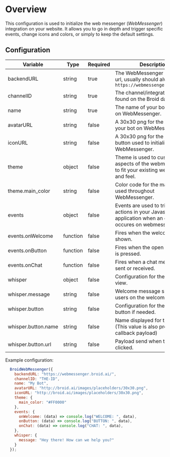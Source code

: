 # Overview

This configuration is used to initialize the web messenger (*WebMessenger*) integration on your website. It allows you to go in depth and trigger specific events, change icons and colors, or simply to keep the default settings.

## Configuration

| Variable         | Type     | Required | Description                                                                                                    |
|------------------|----------|----------|----------------------------------------------------------------------------------------------------------------|
| backendURL       | string   | true     | The WebMessenger application url, usually should always be `https://webmessenger.broid.ai/`                    |
| channelID            | string   | true     | The channel/integration ID found on the Broid dashboard.                                                               |
| name             | string   | true     | The name of your bot displayed on WebMessenger.                                                                |
| avatarURL        | string   | false    | A 30x30 png for the avatar of your bot on WebMessenger.                                                        |
| iconURL          | string   | false    | A 30x30 png for the icon of the button used to initialize WebMessenger.                                        |
| theme            | object   | false    | Theme is used to customize aspects of the webmessenger to fit your existing websites look and feel.            |
| theme.main_color | string   | false    | Color code for the main color used throughout WebMessenger.                                                    |
| events           | object   | false    | Events are used to trigger other actions in your Javascript application when an event occures on webmessenger. |
| events.onWelcome | function | false    | Fires when the welcome view is shown.                                                                              |
| events.onButton  | function | false    | Fires when the open view button is pressed.                                                                    |
| events.onChat    | function | false    | Fires when a chat message is sent or received.                                                                 |
| whisper          | object   | false    | Configuration for the whisper view.                                                                            |
| whisper.message  | string   | false    | Welcome message show to users on the welcome view.                                                             |
| whisper.button   | string   | false    | Configuration for the whisper button if needed.                                                                |
| whisper.button.name | string   | false    | Name displayed for the CTA. (This value is also present in the callback payload)                            |
| whisper.button.url  | string   | false    | Payload send when the CTA is clicked.                                                                       |

Example configuration:

```javascript
  BroidWebMessenger({
    backendURL: "https://webmessenger.broid.ai/",
    channelID: "THE-ID",
    name: "My Bot",
    avatarURL: "http://broid.ai/images/placeholders/30x30.png",
    iconURL: "http://broid.ai/images/placeholders/30x30.png",
    theme: {
      main_color: "#FF0000"
    },
    events: {
      onWelcome: (data) => console.log("WELCOME: ", data),
      onButton: (data) => console.log("BUTTON: ", data),
      onChat: (data) => console.log("CHAT: ", data),
    },
    whisper: {
      message: "Hey there! How can we help you?"
    }
  });
```
